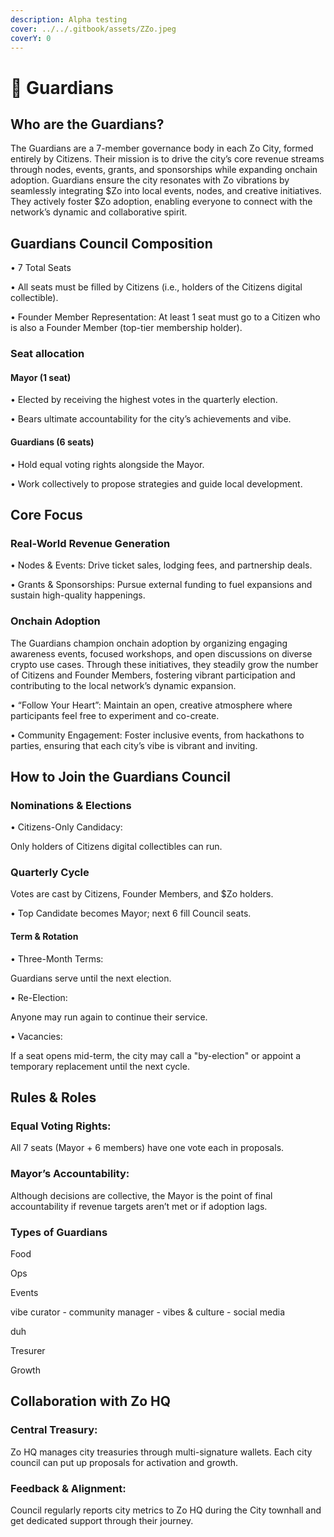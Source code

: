 ```yaml
---
description: Alpha testing
cover: ../../.gitbook/assets/ZZo.jpeg
coverY: 0
---
```


# 👥 Guardians

## Who are the Guardians?

The Guardians are a 7-member governance body in each Zo City, formed entirely by Citizens. Their mission is to drive the city’s core revenue streams through nodes, events, grants, and sponsorships while expanding onchain adoption. Guardians ensure the city resonates with Zo vibrations by seamlessly integrating $Zo into local events, nodes, and creative initiatives. They actively foster $Zo adoption, enabling everyone to connect with the network’s dynamic and collaborative spirit.

## Guardians Council Composition

• 7 Total Seats

• All seats must be filled by Citizens (i.e., holders of the Citizens digital collectible).

• Founder Member Representation:  At least 1 seat must go to a Citizen who is also a Founder Member (top-tier membership holder).

### **Seat allocation**

#### **Mayor** (1 seat)

• Elected by receiving the highest votes in the quarterly election.

• Bears ultimate accountability for the city’s achievements and vibe.

#### **Guardians (6 seats)**

• Hold equal voting rights alongside the Mayor.

• Work collectively to propose strategies and guide local development.

## Core Focus

### Real-World Revenue Generation

• Nodes & Events: Drive ticket sales, lodging fees, and partnership deals.

• Grants & Sponsorships: Pursue external funding to fuel expansions and sustain high-quality happenings.

### Onchain Adoption

The Guardians champion onchain adoption by organizing engaging awareness events, focused workshops, and open discussions on diverse crypto use cases. Through these initiatives, they steadily grow the number of Citizens and Founder Members, fostering vibrant participation and contributing to the local network’s dynamic expansion.

• “Follow Your Heart”: Maintain an open, creative atmosphere where participants feel free to experiment and co-create.

• Community Engagement: Foster inclusive events, from hackathons to parties, ensuring that each city’s vibe is vibrant and inviting.

## How to Join the Guardians Council

### Nominations & Elections

• Citizens-Only Candidacy:

Only holders of Citizens digital collectibles can run.

### Quarterly Cycle

Votes are cast by Citizens, Founder Members, and $Zo holders.

• Top Candidate becomes Mayor; next 6 fill Council seats.

#### Term & Rotation

• Three-Month Terms:

Guardians serve until the next election.

• Re-Election:

Anyone may run again to continue their service.

• Vacancies:

If a seat opens mid-term, the city may call a "by-election" or appoint a temporary replacement until the next cycle.

## Rules & Roles

### Equal Voting Rights:

All 7 seats (Mayor + 6 members) have one vote each in proposals.

### Mayor’s Accountability:

Although decisions are collective, the Mayor is the point of final accountability if revenue targets aren’t met or if adoption lags.

### Types of Guardians&#x20;

Food

Ops&#x20;

Events

vibe curator - community manager - vibes & culture - social media&#x20;

duh

Tresurer

Growth&#x20;

## Collaboration with Zo HQ

### Central Treasury:

Zo HQ manages city treasuries through multi-signature wallets. Each city council can put up proposals for activation and growth.&#x20;

### Feedback & Alignment:

Council regularly reports city metrics to Zo HQ during the City townhall and get dedicated support through their journey.&#x20;

